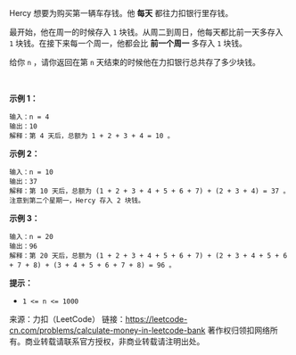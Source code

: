 Hercy 想要为购买第一辆车存钱。他 **每天** 都往力扣银行里存钱。

最开始，他在周一的时候存入 ```1``` 块钱。从周二到周日，他每天都比前一天多存入 ```1``` 块钱。在接下来每一个周一，他都会比 **前一个周一** 多存入 ```1``` 块钱。

给你 ```n``` ，请你返回在第 ```n``` 天结束的时候他在力扣银行总共存了多少块钱。

 

**示例 1：**
```
输入：n = 4
输出：10
解释：第 4 天后，总额为 1 + 2 + 3 + 4 = 10 。
```
**示例 2：**
```
输入：n = 10
输出：37
解释：第 10 天后，总额为 (1 + 2 + 3 + 4 + 5 + 6 + 7) + (2 + 3 + 4) = 37 。注意到第二个星期一，Hercy 存入 2 块钱。
```
**示例 3：**
```
输入：n = 20
输出：96
解释：第 20 天后，总额为 (1 + 2 + 3 + 4 + 5 + 6 + 7) + (2 + 3 + 4 + 5 + 6 + 7 + 8) + (3 + 4 + 5 + 6 + 7 + 8) = 96 。
```

**提示：**

* ```1 <= n <= 1000```

来源：力扣（LeetCode）
链接：https://leetcode-cn.com/problems/calculate-money-in-leetcode-bank
著作权归领扣网络所有。商业转载请联系官方授权，非商业转载请注明出处。
